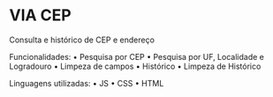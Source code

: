 # VIA CEP 
Consulta e histórico de CEP e endereço

Funcionalidades: 
•	Pesquisa por CEP 
•	Pesquisa por UF, Localidade e Logradouro
•	Limpeza de campos
•	Histórico
•	Limpeza de Histórico

Linguagens utilizadas:
•	JS
•	CSS
•	HTML


